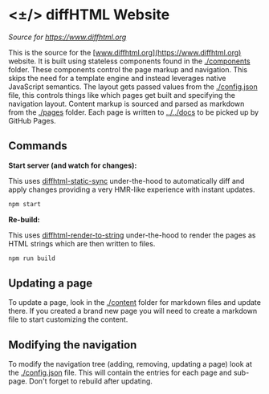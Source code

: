 # <±/> diffHTML Website

*Source for https://www.diffhtml.org*

This is the source for the [www.diffhtml.org](https://www.diffhtml.org)
website. It is built using stateless components found in the
[./components](./components) folder. These components control the page markup
and navigation. This skips the need for a template engine and instead leverages
native JavaScript semantics. The layout gets passed values from the
[./config.json](./config.json) file, this controls things like which pages get
built and specifying the navigation layout. Content markup is sourced and
parsed as markdown from the [./pages](./pages) folder. Each page is written to
[../../docs](../../docs) to be picked up by GitHub Pages.

## Commands 

**Start server (and watch for changes):**

This uses [diffhtml-static-sync](../diffhtml-static-sync) under-the-hood to
automatically diff and apply changes providing a very HMR-like experience with
instant updates.

``` sh
npm start
```

**Re-build:**

This uses [diffhtml-render-to-string](../diffhtml-render-to-string)
under-the-hood to render the pages as HTML strings which are then written to
files.

``` sh
npm run build
```

## Updating a page

To update a page, look in the [./content](./content) folder for markdown files
and update there. If you created a brand new page you will need to create a
markdown file to start customizing the content.

## Modifying the navigation

To modify the navigation tree (adding, removing, updating a page) look at the
[./config.json](./config.json) file. This will contain the entries for each
page and sub-page. Don't forget to rebuild after updating.
